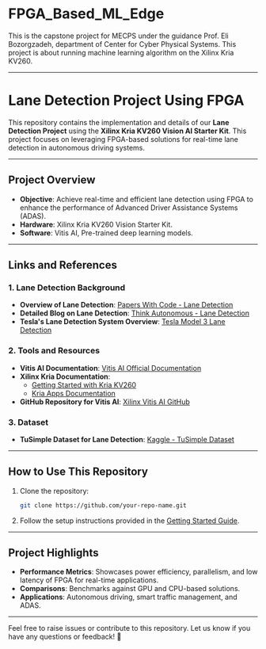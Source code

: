 # FPGA_Based_ML_Edge
This is the capstone project for MECPS under the guidance Prof. Eli Bozorgzadeh, department of Center for Cyber Physical Systems. This project is about running machine learning algorithm on the Xilinx Kria KV260. 

---

# **Lane Detection Project Using FPGA**

This repository contains the implementation and details of our **Lane Detection Project** using the **Xilinx Kria KV260 Vision AI Starter Kit**. This project focuses on leveraging FPGA-based solutions for real-time lane detection in autonomous driving systems.

---

## **Project Overview**
- **Objective**: Achieve real-time and efficient lane detection using FPGA to enhance the performance of Advanced Driver Assistance Systems (ADAS).
- **Hardware**: Xilinx Kria KV260 Vision Starter Kit.
- **Software**: Vitis AI, Pre-trained deep learning models.

---

## **Links and References**
### **1. Lane Detection Background**
- **Overview of Lane Detection**: [Papers With Code - Lane Detection](https://paperswithcode.com/task/lane-detection)
- **Detailed Blog on Lane Detection**: [Think Autonomous - Lane Detection](https://www.thinkautonomous.ai/blog/lane-detection/)
- **Tesla's Lane Detection System Overview**: [Tesla Model 3 Lane Detection](https://www.tesla.com/ownersmanual/model3/en_jo/GUID-ADA05DFF-963D-477D-9A51-FA8C8F6429F1.html)

### **2. Tools and Resources**
- **Vitis AI Documentation**: [Vitis AI Official Documentation](https://xilinx.github.io/Vitis-AI/3.5/html/index.html)
- **Xilinx Kria Documentation**: 
  - [Getting Started with Kria KV260](https://www.amd.com/en/products/system-on-modules/kria/k26/kv260-vision-starter-kit/getting-started-ubuntu/getting-started.html)
  - [Kria Apps Documentation](https://xilinx.github.io/kria-apps-docs/kv260/2022.1/build/html/index.html)
- **GitHub Repository for Vitis AI**: [Xilinx Vitis AI GitHub](https://github.com/Xilinx/Vitis-AI)

### **3. Dataset**
- **TuSimple Dataset for Lane Detection**: [Kaggle - TuSimple Dataset](https://www.kaggle.com/datasets/manideep1108/tusimple)

---

## **How to Use This Repository**
1. Clone the repository:
   ```bash
   git clone https://github.com/your-repo-name.git
   ```
2. Follow the setup instructions provided in the [Getting Started Guide](https://www.amd.com/en/products/system-on-modules/kria/k26/kv260-vision-starter-kit/getting-started-ubuntu/getting-started.html).

---

## **Project Highlights**
- **Performance Metrics**: Showcases power efficiency, parallelism, and low latency of FPGA for real-time applications.
- **Comparisons**: Benchmarks against GPU and CPU-based solutions.
- **Applications**: Autonomous driving, smart traffic management, and ADAS.

---

Feel free to raise issues or contribute to this repository. Let us know if you have any questions or feedback! 🚗


